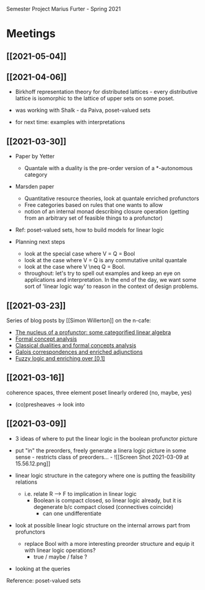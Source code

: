 Semester Project Marius Furter - Spring 2021


# Meetings


## [[2021-05-04]]



## [[2021-04-06]]

- Birkhoff representation theory for distributed lattices - every distributive lattice is isomorphic to the lattice of upper sets on some poset.

- was working with Shalk - da Paiva, poset-valued sets

- for next time: examples with interpretations

## [[2021-03-30]]

- Paper by Yetter
  - Quantale with a duality is the pre-order version of a *-autonomous category

- Marsden paper
  - Quantitative resource theories, look at quantale enriched profunctors
  - Free categories based on rules that one wants to allow
  - notion of an internal monad describing closure operation (getting from an arbitrary set of feasible things to a profunctor)

- Ref: poset-valued sets, how to build models for linear logic

- Planning next steps
  - look at the special case where V = Q = Bool
  - look at the case where V = Q is any commutative unital quantale
  - look at the case where V \neq Q = Bool.
  - throughout: let's try to spell out examples and keep an eye on applications and interpretation. In the end of the day, we want some sort of 'linear logic way' to reason in the context of design problems.

## [[2021-03-23]]

Series of blog posts by [[Simon Willerton]] on the n-cafe:
- [The nucleus of a profunctor: some categorified linear algebra](https://golem.ph.utexas.edu/category/2013/08/the_nucleus_of_a_profunctor_so.html)
- [Formal concept analysis](  https://golem.ph.utexas.edu/category/2013/09/formal_concept_analysis.html)
- [Classical dualities and formal concepts analysis](https://golem.ph.utexas.edu/category/2013/09/classical_dualities_and_formal.html)
- [Galois correspondences and enriched adjunctions](https://golem.ph.utexas.edu/category/2014/02/galois_correspondences_and_enr.html)
- [Fuzzy logic and enriching over [0,1]](https://golem.ph.utexas.edu/category/2014/03/fuzzy_logic_and_enriching_over.html)  


## [[2021-03-16]]

 coherence spaces, three element poset linearly ordered (no, maybe,  yes)

  - (co)presheaves -> look into

## [[2021-03-09]]
  - 3 ideas of where to put the linear logic in the boolean profunctor picture
   -  put "in" the preorders, freely generate a linera logic picture in some sense
     - restricts class of preorders...
     - ![[Screen Shot 2021-03-09 at 15.56.12.png]]
   - linear logic structure in the category where one is putting the feasibility relations
     - i.e. relate R --> F to implication in linear logic
       - Boolean is compact closed, so linear logic already, but it is degenerate b/c compact closed (connectives coincide)
         - can one undifferentiate

   - look at possible linear logic structure on the internal arrows part from profunctors
     - replace Bool with a more interesting preorder structure and equip it with linear logic operations?
       - true / maybe / false ?
   - looking at the queries


 Reference: poset-valued sets
